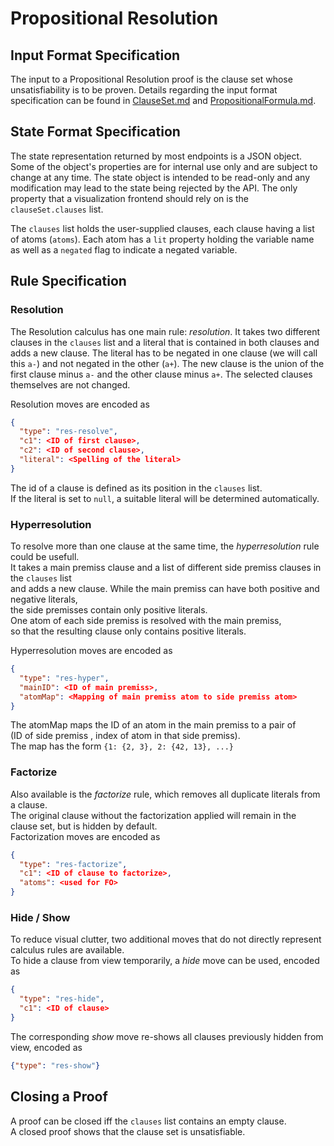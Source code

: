 # Propositional Resolution

## Input Format Specification

The input to a Propositional Resolution proof is the clause set whose unsatisfiability is to be proven. 
Details regarding the input format specification can be found in [ClauseSet.md](./ClauseSet.md) and
[PropositionalFormula.md](./PropositionalFormula.md).

## State Format Specification

The state representation returned by most endpoints is a JSON object. 
Some of the object's properties are for internal use only and are subject to change at any time. 
The state object is intended to be read-only and any modification may lead to the state being rejected by the API. 
The only property that a visualization frontend should rely on is the `clauseSet.clauses` list.

The `clauses` list holds the user-supplied clauses, each clause having a list of atoms (`atoms`). 
Each atom has a `lit` property holding the variable name as well as a `negated` flag to indicate a negated variable.

## Rule Specification

### Resolution

The Resolution calculus has one main rule: _resolution_. 
It takes two different clauses in the `clauses` list and a literal that is contained in both clauses and adds a new clause. 
The literal has to be negated in one clause (we will call this `a-`) and not negated in the other (`a+`). 
The new clause is the union of the first clause minus `a-` and the other clause minus `a+`. 
The selected clauses themselves are not changed.

Resolution moves are encoded as
```json
{
  "type": "res-resolve", 
  "c1": <ID of first clause>, 
  "c2": <ID of second clause>, 
  "literal": <Spelling of the literal>
}
```
The id of a clause is defined as its position in the `clauses` list.  
If the literal is set to `null`, a suitable literal will be determined automatically.  

### Hyperresolution

To resolve more than one clause at the same time, the _hyperresolution_ rule could be usefull.  
It takes a main premiss clause and a list of different side premiss clauses in the `clauses` list   
and adds a new clause. While the main premiss can have both positive and negative literals,   
the side premisses contain only positive literals.  
One atom of each side premiss is resolved with the main premiss,   
so that the resulting clause only contains positive literals.

Hyperresolution moves are encoded as
```json
{
  "type": "res-hyper",
  "mainID": <ID of main premiss>,
  "atomMap": <Mapping of main premiss atom to side premiss atom>
}
```
The atomMap maps the ID of an atom in the main premiss to a pair of   
(ID of side premiss , index of atom in that side premiss).  
The map has the form `{1: {2, 3}, 2: {42, 13}, ...}`  


### Factorize

Also available is the _factorize_ rule, which removes all duplicate literals from a clause.  
The original clause without the factorization applied will remain in the clause set, but is hidden by default.   
Factorization moves are encoded as 
```json
{
  "type": "res-factorize", 
  "c1": <ID of clause to factorize>,
  "atoms": <used for FO>
}
```
### Hide / Show

To reduce visual clutter, two additional moves that do not directly represent calculus rules are available.  
To hide a clause from view temporarily, a _hide_ move can be used, encoded as 
```json
{
  "type": "res-hide", 
  "c1": <ID of clause>
}
```
The corresponding _show_ move re-shows all clauses previously hidden from view, encoded as 
```json
{"type": "res-show"}
```
## Closing a Proof

A proof can be closed iff the `clauses` list contains an empty clause.  
A closed proof shows that the clause set is unsatisfiable.
